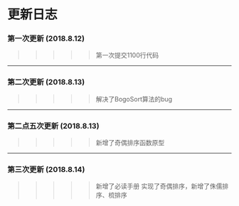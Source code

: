 更新日志
===
### 第一次更新 (2018.8.12)
>>>>> 第一次提交1100行代码
___
### 第二次更新 (2018.8.13)
>>>>> 解决了BogoSort算法的bug
___
### 第二点五次更新 (2018.8.13)
>>>>> 新增了奇偶排序函数原型
___
### 第三次更新 (2018.8.14)
>>>>> 新增了必读手册
>>>>> 实现了奇偶排序，新增了侏儒排序、梳排序
